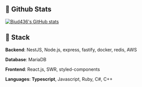 ## 🧳 Github Stats

[![Biud436's GitHub stats](https://github-readme-stats.vercel.app/api?username=biud436&show_icons=true&locale=en&theme=dracula&count_private=true)](https://github.com/biud436/)

## 🔨 Stack

**Backend**: NestJS, Node.js, express, fastify, docker, redis, AWS

**Database**: MariaDB

**Frontend**: React.js, SWR, styled-components

**Languages**: **Typescript**, Javascript, Ruby, C#, C++
